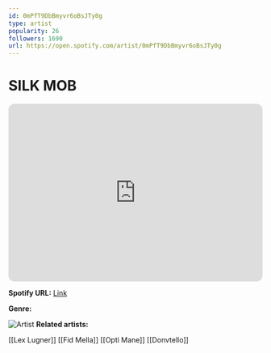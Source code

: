 ```yaml
---
id: 0mPfT9DbBmyvr6oBsJTy0g
type: artist
popularity: 26
followers: 1690
url: https://open.spotify.com/artist/0mPfT9DbBmyvr6oBsJTy0g
---
```

# SILK MOB

<iframe style="border-radius:12px" src="https://open.spotify.com/embed/artist/0mPfT9DbBmyvr6oBsJTy0g" width="100%" height="352" frameBorder="0" allowfullscreen="" allow="autoplay; clipboard-write; encrypted-media; fullscreen; picture-in-picture" loading="lazy"></iframe>

**Spotify URL:** [Link](https://open.spotify.com/artist/0mPfT9DbBmyvr6oBsJTy0g)

**Genre:** 

![Artist](https://i.scdn.co/image/ab6761610000e5eb659da3d50584d7f6adaf4cff)
**Related artists:**

[[Lex Lugner]]
[[Fid Mella]]
[[Opti Mane]]
[[Donvtello]]
